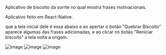 Aplicativo de biscoito da sorrte no qual mostra frases motivacionais.

Aplicativo feito em React-Native. 

que a tela inicial dele é essa abaixo e ao apertar o botão "Quebrar Biscoito" aparece algumas das frases adicionadas, e ao clicar no botão "Reniciar biscoito" a tela volta a origem.



![image](https://github.com/guihp/biscoitodasorte/assets/119879832/caf0791a-9fd4-43df-9fce-714fb29efaf0)
![image](https://github.com/guihp/biscoitodasorte/assets/119879832/f68feda6-55db-4c9b-9000-9d2fa7a7aaf5)
![image](https://github.com/guihp/biscoitodasorte/assets/119879832/47913d81-4ab6-484b-aef7-78027783342e)


